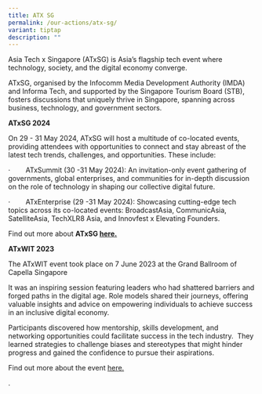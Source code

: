 ```yaml
---
title: ATX SG
permalink: /our-actions/atx-sg/
variant: tiptap
description: ""
---
```

<p>Asia Tech x Singapore (ATxSG) is Asia’s flagship tech event where technology,
society, and the digital economy converge.</p>
<p>ATxSG, organised by the Infocomm Media Development Authority (IMDA) and
Informa Tech, and supported by the Singapore Tourism Board (STB), fosters
discussions that uniquely thrive in Singapore, spanning across business,
technology, and government sectors.
<br>
</p>
<p><strong>ATxSG 2024</strong>
</p>
<p>On 29 - 31 May 2024, ATxSG will host a multitude of co-located events,
providing attendees with opportunities to connect and stay abreast of the
latest tech trends, challenges, and opportunities. These include:</p>
<p>·&nbsp;&nbsp;&nbsp;&nbsp;&nbsp;&nbsp;&nbsp; ATxSummit (30 -31 May 2024):
An invitation-only event&nbsp;gathering of governments, global enterprises,
and communities for in-depth discussion on the role of technology in shaping
our collective digital future.</p>
<p>·&nbsp;&nbsp;&nbsp;&nbsp;&nbsp;&nbsp;&nbsp; ATxEnterprise (29 -31 May
2024): Showcasing cutting-edge tech topics across its co-located events:&nbsp;BroadcastAsia,
CommunicAsia, SatelliteAsia, TechXLR8 Asia, and Innovfest x Elevating Founders.</p>
<p>Find out more about <strong>ATxSG <a href="https://asiatechxsg.com/" rel="noopener noreferrer nofollow" target="_blank">here</a><u>.</u></strong>
<br>
</p>
<p><strong>ATxWIT 2023</strong>
</p>
<p>The ATxWIT event took place on 7 June 2023 at the Grand Ballroom of Capella
Singapore</p>
<p>It was an inspiring session featuring leaders who had shattered barriers
and forged paths in the digital age. Role models shared their journeys,
offering valuable insights and advice on empowering individuals to achieve
success in an inclusive digital economy.</p>
<p>Participants discovered how mentorship, skills development, and networking
opportunities could facilitate success in the tech industry.&nbsp; They
learned strategies to challenge biases and stereotypes that might hinder
progress and gained the confidence to pursue their aspirations.</p>
<p>Find out more about the event <a href="https://asiatechxsg.com/sg-women-in-tech/" rel="noopener noreferrer nofollow" target="_blank">here.</a>
</p>
<p>.</p>